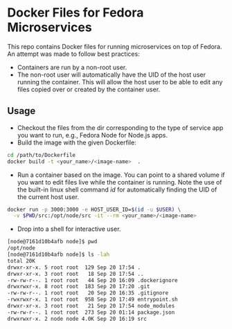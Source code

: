# Docker Files for Fedora Microservices
This repo contains Docker files for running microservices on top of Fedora.  An attempt was made to follow best practices:

* Containers are run by a non-root user.
* The non-root user will automatically have the UID of the host user running the container. This will allow the host user to be able to edit any files copied over or created by the container user.

## Usage
* Checkout the files from the dir corresponding to the type of service app you want to run, e.g., Fedora Node for Node.js apps.
* Build the image with the given Dockerfile:
```bash
cd /path/to/Dockerfile
docker build -t <your_name>/<image-name>  .
```
* Run a container based on the image.  You can point to a shared volume if you want to edit files live while the container is running. Note the use of the built-in linux shell command _id_ for automatically finding the UID of the current host user.
```bash
docker run -p 3000:3000 -e HOST_USER_ID=$(id -u $USER) \
  -v $PWD/src:/opt/node/src -it --rm <your_name>/<image-name>
```
* Drop into a shell for interactive user.
```bash
[node@7161d10b4afb node]$ pwd
/opt/node
[node@7161d10b4afb node]$ ls -lah
total 20K
drwxr-xr-x. 5 root root  129 Sep 20 17:54 .
drwxr-xr-x. 3 root root   18 Sep 20 17:54 ..
-rw-rw-r--. 1 root root   44 Sep 20 16:09 .dockerignore
drwxrwxr-x. 8 root root  183 Sep 20 17:20 .git
-rw-rw-r--. 1 root root   20 Sep 20 16:35 .gitignore
-rwxrwxr-x. 1 root root  958 Sep 20 17:49 entrypoint.sh
drwxr-xr-x. 3 root root   21 Sep 20 17:54 node_modules
-rw-rw-r--. 1 root root  273 Sep 20 01:14 package.json
drwxrwxr-x. 2 node node 4.0K Sep 20 16:19 src
```
